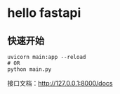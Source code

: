 # hello fastapi

## 快速开始

    uvicorn main:app --reload
    # OR
    python main.py

接口文档：http://127.0.0.1:8000/docs
